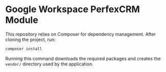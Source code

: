# Google Workspace PerfexCRM Module

This repository relies on Composer for dependency management. After cloning the project, run:

```bash
composer install
```

Running this command downloads the required packages and creates the `vendor/` directory used by the application.
